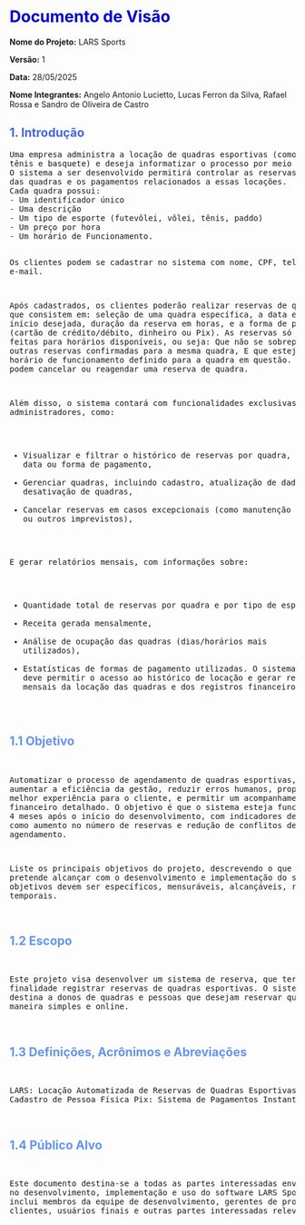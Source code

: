   <title>Documento de Visão - LARS Sports</title>

  <h1 style="color: MediumBlue;">Documento de Visão</h1>
  <p><strong>Nome do Projeto:</strong> LARS Sports</p>
  <p><strong>Versão:</strong> 1</p>
  <p><strong>Data:</strong> 28/05/2025</p>
  <p><strong>Nome Integrantes:</strong> Angelo Antonio Lucietto, Lucas Ferron da Silva, Rafael Rossa e Sandro de Oliveira de Castro</p>

  <h2 style="color: RoyalBlue;">1. Introdução</h2> 
  <pre>Uma empresa administra a locação de quadras esportivas (como quadras de futebol, vôlei,
tênis e basquete) e deseja informatizar o processo por meio de um sistema de agendamento. 
O sistema a ser desenvolvido permitirá controlar as reservas feitas por clientes, o uso
das quadras e os pagamentos relacionados a essas locações.
Cada quadra possui:
- Um identificador único
- Uma descrição
- Um tipo de esporte (futevôlei, vôlei, tênis, paddo)
- Um preço por hora
- Um horário de Funcionamento.

Os clientes podem se cadastrar no sistema com nome, CPF, telefone e e-mail.

Após cadastrados, os clientes poderão realizar reservas de quadras, que consistem em: seleção
de uma quadra específica, a data e hora de início desejada, duração da reserva em horas, e a
forma de pagamento (cartão de crédito/débito, dinheiro ou Pix).
As reservas só podem ser feitas para horários disponíveis, ou seja:
Que não se sobreponham a outras reservas confirmadas para a mesma quadra,
E que estejam dentro do horário de funcionamento definido para a quadra em questão.
Os clientes podem cancelar ou reagendar uma reserva de quadra.

Além disso, o sistema contará com funcionalidades exclusivas para administradores, como:

- Visualizar e filtrar o histórico de reservas por quadra, cliente, data ou forma de pagamento,
- Gerenciar quadras, incluindo cadastro, atualização de dados e desativação de quadras,
- Cancelar reservas em casos excepcionais (como manutenção da quadra ou outros imprevistos),

E gerar relatórios mensais, com informações sobre:

- Quantidade total de reservas por quadra e por tipo de esporte,
- Receita gerada mensalmente,
- Análise de ocupação das quadras (dias/horários mais utilizados),
- Estatísticas de formas de pagamento utilizadas.
  O sistema também deve permitir o acesso ao histórico de locação e gerar relatórios mensais da
  locação das quadras e dos registros financeiros.

</pre>

  <h2 style="color: CornflowerBlue;">1.1 Objetivo</h2>
  <pre>
  
Automatizar o processo de agendamento de quadras esportivas, visando aumentar a eficiência da gestão,
reduzir erros humanos, proporcionar uma melhor experiência para o cliente, e permitir um
acompanhamento financeiro detalhado. O objetivo é que o sistema esteja funcional em até 4 meses após
o início do desenvolvimento, com indicadores de sucesso como aumento no número de reservas e redução
de conflitos de agendamento.

Liste os principais objetivos do projeto, descrevendo o que se pretende alcançar com o desenvolvimento
e implementação do software. Os objetivos devem ser específicos, mensuráveis, alcançáveis, relevantes
e temporais.

</pre>

<h2 style="color: CornflowerBlue;">1.2 Escopo</h2>
<pre>
  
Este projeto visa desenvolver um sistema de reserva, que terá como finalidade registrar reservas de 
quadras esportivas. O sistema se destina a donos de quadras e pessoas que desejam reservar quadras de 
maneira simples e online.

</pre>


<h2 style="color: CornflowerBlue;">1.3 Definições, Acrônimos e Abreviações </h2>
<pre>

LARS: Locação Automatizada de Reservas de Quadras Esportivas
CPF: Cadastro de Pessoa Física
Pix: Sistema de Pagamentos Instantâneos 

</pre>

<h2 style="color: CornflowerBlue;">1.4 Público Alvo</h2>
<pre>

Este documento destina-se a todas as partes interessadas envolvidas no desenvolvimento,
implementação e uso do software LARS Sports. Isso inclui membros da equipe de 
desenvolvimento, gerentes de projeto, clientes, usuários finais e outras partes 
interessadas relevantes.

</pre>




















  <!-- Continue inserindo os outros títulos e conteúdos da mesma forma -->
